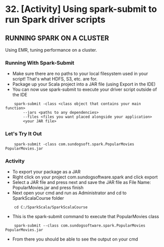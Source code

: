 # 32. [Activity] Using spark-submit to run Spark driver scripts

## RUNNING SPARK ON A CLUSTER
Using EMR, tuning performance on a cluster.

### Running With Spark-Submit
* Make sure there are no paths to your local filesystem used in your script! That's what HDFS, S3, etc. are for.
* Package up your Scala project into a JAR file (using Export in the IDE)
* You can now use spark-submit to execute your driver script outside of the IDE
```
	spark-submit -class <class object that contains your main function>
		--jars <paths to any dependencies>
		--files <files you want placed alongside your application>
		<your JAR file> 
```

### Let's Try It Out
```
	spark-submit -class com.sundogsoft.spark.PopularMovies PopularMovies.jar
```

### Activity
* To export your package as a JAR
* Right click on your project com.sundogsoftware.spark and click export
* Select a JAR file and press next and save the JAR file as File Name: PopularMovies.jar and press finish
* Next open your cmd and run as Administrator and cd to SparkScalaCourse folder
```
	cd C:/SparkScala/SparkScalaCourse
```

* This is the spark-submit command to execute that PopularMovies class
```
	spark-submit --class com.sundogsoftware.spark.PopularMovies PopularMovies.jar
```
* From there you should be able to see the output on your cmd